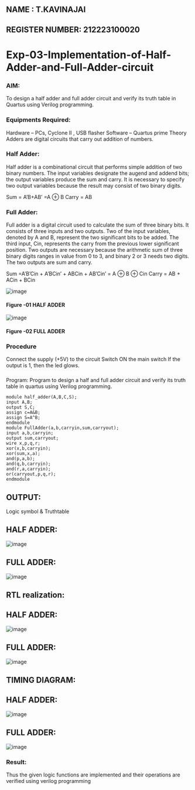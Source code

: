 ## NAME : T.KAVINAJAI
## REGISTER NUMBER: 212223100020

# Exp-03-Implementation-of-Half-Adder-and-Full-Adder-circuit

### AIM:
To design a half adder and full adder circuit and verify its truth table in Quartus using Verilog programming.

### Equipments Required:
Hardware – PCs, Cyclone II , USB flasher
Software – Quartus prime
Theory
Adders are digital circuits that carry out addition of numbers.

### Half Adder:
Half adder is a combinational circuit that performs simple addition of two binary numbers. The input variables designate the augend and addend bits; the output variables produce the sum and carry. It is necessary to specify two output variables because the result may consist of two binary digits.

Sum = A’B+AB’ =A ⊕ B Carry = AB

### Full Adder:
Full adder is a digital circuit used to calculate the sum of three binary bits. It consists of three inputs and two outputs. Two of the input variables, denoted by A and B, represent the two significant bits to be added. The third input, Cin, represents the carry from the previous lower significant position. Two outputs are necessary because the arithmetic sum of three binary digits ranges in value from 0 to 3, and binary 2 or 3 needs two digits. The two outputs are sum and carry.

Sum =A’B’Cin + A’BCin’ + ABCin + AB’Cin’ = A ⊕ B ⊕ Cin Carry = AB + ACin + BCin

 ![image](https://user-images.githubusercontent.com/36288975/163552156-a13e5a56-c638-4110-97d9-8896907c8d25.png)

#### Figure -01 HALF ADDER 


![image](https://user-images.githubusercontent.com/36288975/163552057-b3547877-6d07-45b4-b7e0-bcfebfad9e1d.png)

#### Figure -02 FULL ADDER 

### Procedure

Connect the supply (+5V) to the circuit
Switch ON the main switch
If the output is 1, then the led glows.
### 
Program:
Program to design a half and full adder circuit and verify its truth table in quartus using Verilog programming.
```
module half_adder(A,B,C,S);
input A,B;
output S,C;
assign c=A&B;
assign S=A^B;
endmodule
module FullAdder(a,b,carryin,sum,carryout);
input a,b,carryin;
output sum,carryout;
wire x,p,q,r;
xor(x,b,carryin);
xor(sum,x,a);
and(p,a,b);
and(q,b,carryin);
and(r,a,carryin);
or(carryout,p,q,r);
endmodule
```
## OUTPUT:
Logic symbol & Truthtable
## HALF ADDER:
![image](https://github.com/Kavin1311/Exp-02-Implementation-of-Half-Adder-and-Full-Adder-circuit/assets/145695724/457dc511-a245-45fc-ae02-b23b6da6feb1)
## FULL ADDER:
![image](https://github.com/Kavin1311/Exp-02-Implementation-of-Half-Adder-and-Full-Adder-circuit/assets/145695724/af0aa161-4e4e-4b32-ad10-b74d351ad4b5)

## RTL realization:
## HALF ADDER:
![image](https://github.com/Kavin1311/Exp-02-Implementation-of-Half-Adder-and-Full-Adder-circuit/assets/145695724/5f4787f5-ebe5-4723-8d90-a3ee68273e91)
## FULL ADDER:
![image](https://github.com/Kavin1311/Exp-02-Implementation-of-Half-Adder-and-Full-Adder-circuit/assets/145695724/1d8c265a-d046-416f-8b2d-b26e3475b193)
## TIMING DIAGRAM:

## HALF ADDER:
![image](https://github.com/Kavin1311/Exp-02-Implementation-of-Half-Adder-and-Full-Adder-circuit/assets/145695724/6f58239b-1d09-43ea-b63a-43c250de8669)

## FULL ADDER:
![image](https://github.com/Kavin1311/Exp-02-Implementation-of-Half-Adder-and-Full-Adder-circuit/assets/145695724/73bbccbd-d8e0-4704-b158-90fece884c91)


### Result:
Thus the given logic functions are implemented and their operations are verified using verilog programming
